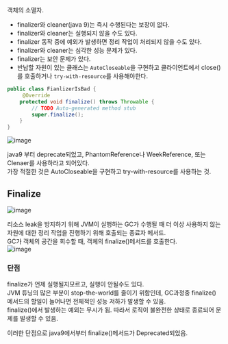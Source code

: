 객체의 소멸자.  

* finalizer와 cleaner(java 9)는 즉시 수행된다는 보장이 없다.
* finalizer와 cleaner는 실행되지 않을 수도 있다.
* finalizer 동작 중에 예외가 발생하면 정리 작업이 처리되지 않을 수도 있다.
* finalizer와 cleaner는 심각한 성능 문제가 있다.
* finalizer는 보안 문제가 있다.
* 반납할 자원이 있는 클래스는 `AutoCloseable`을 구현하고 클라이언트에서 close()를 호출하거나 `try-with-resource`를 사용해야한다.  

``` java
public class FianlizerIsBad {
	 @Override
	protected void finalize() throws Throwable {
		// TODO Auto-generated method stub
		super.finalize();
	}
}

```   

![image](https://user-images.githubusercontent.com/67637716/219944003-59f69733-464e-48ad-9997-e20eb2584b11.png) 

java9 부터 deprecate되었고, PhantomReference나 WeekReference, 또는 Clenaer를 사용하라고 되어있다.  
가장 적절한 것은 AutoCloseable을 구현하고 try-with-resource를 사용하는 것.  

## Finalize
![image](https://user-images.githubusercontent.com/67637716/219945363-9088ae59-6b34-435f-8cbe-6b58b74b8cb1.png)  

리소스 leak을 방지하기 위해 JVM이 실행하는 GC가 수행될 때 더 이상 사용하지 않는 자원에 대한 정리 작업을 진행하기 위해  호출되는 종료자 메서드.  
GC가 객체의 공간을 회수할 때, 객체의 finalize()메서드를 호출한다.  
![image](https://user-images.githubusercontent.com/67637716/219945777-3c1d7e3f-3c1c-4089-91fa-c3c95150e49d.png)   

### 단점
finalize가 언제 실행될지모르고, 실행이 안될수도 있다.  
JVM 튜닝의 많은 부분이 stop-the-world를 줄이기 위함인데, GC과정중 finalize() 메서드의 할일이 늘어나면 전체적인 성능 저하가 발생할 수 있음.  
finalize()에서 발생하는 예외는 무시가 됨. 따라서 로직이 불완전한 상태로 종료되어 문제를 발생할 수 있음.  

이러한 단점으로 java9에서부터 finalize()메서드가 Deprecated되었음.  







